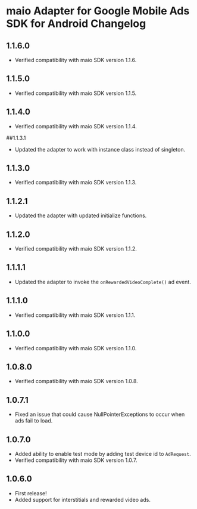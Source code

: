 # maio Adapter for Google Mobile Ads SDK for Android Changelog

## 1.1.6.0
- Verified compatibility with maio SDK version 1.1.6.

## 1.1.5.0
- Verified compatibility with maio SDK version 1.1.5.

## 1.1.4.0
- Verified compatibility with maio SDK version 1.1.4.

##1.1.3.1
- Updated the adapter to work with instance class instead of singleton.

## 1.1.3.0
- Verified compatibility with maio SDK version 1.1.3.

## 1.1.2.1
- Updated the adapter with updated initialize functions.

## 1.1.2.0
- Verified compatibility with maio SDK version 1.1.2.

## 1.1.1.1
- Updated the adapter to invoke the `onRewardedVideoComplete()` ad event.

## 1.1.1.0
- Verified compatibility with maio SDK version 1.1.1.

## 1.1.0.0
- Verified compatibility with maio SDK version 1.1.0.

## 1.0.8.0
- Verified compatibility with maio SDK version 1.0.8.

## 1.0.7.1
- Fixed an issue that could cause NullPointerExceptions to occur when ads fail
  to load.

## 1.0.7.0
- Added ability to enable test mode by adding test device id to `AdRequest`.
- Verified compatibility with maio SDK version 1.0.7.

## 1.0.6.0
- First release!
- Added support for interstitials and rewarded video ads.
